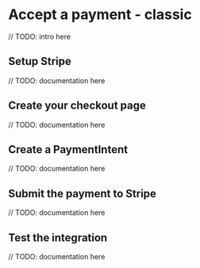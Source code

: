 # Accept a payment - classic

// TODO: intro here

## Setup Stripe

// TODO: documentation here

## Create your checkout page

// TODO: documentation here

## Create a PaymentIntent

// TODO: documentation here

## Submit the payment to Stripe

// TODO: documentation here

## Test the integration

// TODO: documentation here
